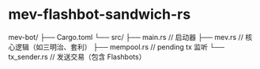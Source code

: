 # mev-flashbot-sandwich-rs

mev-bot/
├── Cargo.toml
└── src/
    ├── main.rs       // 启动器
    ├── mev.rs        // 核心逻辑（如三明治、套利）
    ├── mempool.rs    // pending tx 监听
    └── tx_sender.rs  // 发送交易（包含 Flashbots）
